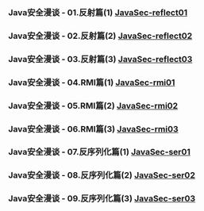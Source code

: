### Java安全漫谈 - 01.反射篇(1)  [JavaSec-reflect01](https://github.com/decrypt0n/JavaSec-reflect01)
### Java安全漫谈 - 02.反射篇(2)  [JavaSec-reflect02](https://github.com/decrypt0n/JavaSec-reflect02)
### Java安全漫谈 - 03.反射篇(3)  [JavaSec-reflect03](https://github.com/decrypt0n/JavaSec-reflect03)
### Java安全漫谈 - 04.RMI篇(1)  [JavaSec-rmi01](https://github.com/decrypt0n/JavaSec-rmi01)
### Java安全漫谈 - 05.RMI篇(2)  [JavaSec-rmi02](https://github.com/decrypt0n/JavaSec-rmi02)
### Java安全漫谈 - 06.RMI篇(3)  [JavaSec-rmi03](https://github.com/decrypt0n/JavaSec-rmi03)
### Java安全漫谈 - 07.反序列化篇(1)  [JavaSec-ser01](https://github.com/decrypt0n/JavaSec-ser01)
### Java安全漫谈 - 08.反序列化篇(2)  [JavaSec-ser02](https://github.com/decrypt0n/JavaSec-ser02)
### Java安全漫谈 - 09.反序列化篇(3)  [JavaSec-ser03](https://github.com/decrypt0n/JavaSec-ser03)
